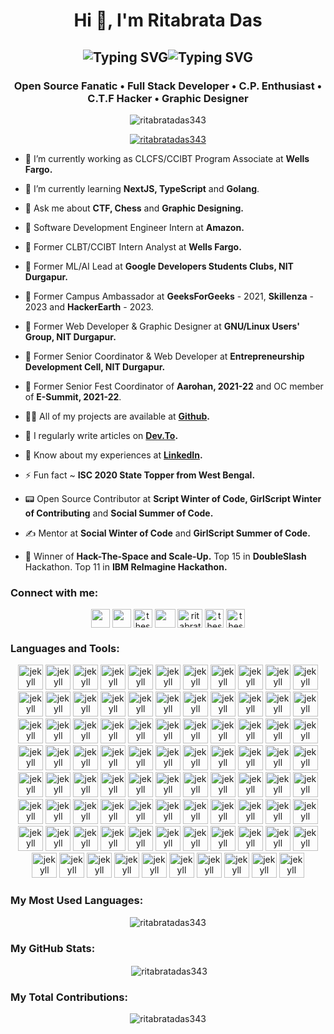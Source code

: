 <h1 align="center">Hi 👋, I'm Ritabrata Das</h1>
<h2 align="center"><img src="https://readme-typing-svg.demolab.com?font=Fira+Code&duration=1&pause=200&size=27&color=04BDF7&center=true&repeat=false&width=240&lines=Also+known+as" alt="Typing SVG" /><img src="https://readme-typing-svg.demolab.com?font=Fira+Code&size=27&duration=1000&pause=200&color=20F700&center=true&width=160&lines=Rito;R.D.;R1t4bR4t4" alt="Typing SVG" /></h2>
<h3 align="center">Open Source Fanatic • Full Stack Developer • C.P. Enthusiast • C.T.F Hacker • Graphic Designer</h3>

<div align ="center">
<p align="center"> <img src="https://komarev.com/ghpvc/?username=ritabratadas343&label=Profile%20views&color=5D3FD3&style=flat" alt="ritabratadas343" /> 
</p>

<p align="center"> <a href="https://github.com/ryo-ma/github-profile-trophy"><img src="https://github-profile-trophy.vercel.app/?username=ritabratadas343&theme=algolia&row=2&column=4&margin-w=15&margin-h=15" alt="ritabratadas343" /></a> </p>
</div>

- 🔭 I’m currently working as CLCFS/CCIBT Program Associate at **Wells Fargo.**

- 🌱 I’m currently learning **NextJS, TypeScript** and **Golang**.

- 💬 Ask me about **CTF, Chess** and **Graphic Designing.**

- 🌌 Software Development Engineer Intern at **Amazon.**

- 🌉 Former CLBT/CCIBT Intern Analyst at **Wells Fargo.**

- 🤖 Former ML/AI Lead at **Google Developers Students Clubs, NIT Durgapur.**

- 🤝 Former Campus Ambassador at **GeeksForGeeks** - 2021, **Skillenza** - 2023 and **HackerEarth** - 2023.

- 🐧 Former Web Developer & Graphic Designer at **GNU/Linux Users' Group, NIT Durgapur.**

- 🚀 Former Senior Coordinator & Web Developer at **Entrepreneurship Development Cell, NIT Durgapur.**

- 🎪 Former Senior Fest Coordinator of **Aarohan, 2021-22** and OC member of **E-Summit, 2021-22**.

- 👨‍💻 All of my projects are available at **[Github](https://github.com/RitabrataDas343).**

- 📝 I regularly write articles on **[Dev.To](https://dev.to/ritabratadas343).**

- 📄 Know about my experiences at **[LinkedIn](https://www.linkedin.com/in/ritabrata-das-6b0a40202/).**

- ⚡ Fun fact ~ **ISC 2020 State Topper from West Bengal.**

- 📟 Open Source Contributor at **Script Winter of Code, GirlScript Winter of Contributing** and **Social Summer of Code.**

- ✍️ Mentor at **Social Winter of Code** and **GirlScript Summer of Code.**

- 🏅 Winner of **Hack-The-Space and Scale-Up.** Top 15 in **DoubleSlash** Hackathon. Top 11 in **IBM ReImagine Hackathon.**

<div align ="center">
<h3 align="left">Connect with me:</h3>
<p align="center">
<a href="https://www.facebook.com/hunbe.sdre.9" target="blank"><img align="center" src="https://cdn-icons-png.flaticon.com/512/733/733547.png" height="30" width="30" /></a>
<a href="https://www.instagram.com/t.h.e.s.k.y.w.a.l.k.e.r/" target="blank"><img align="center" src="https://cdn-icons-png.flaticon.com/512/1384/1384063.png" height="30" width="30" /></a>
<a href="https://twitter.com/theskywalker343" target="blank"><img align="center" src="https://cdn-icons-png.flaticon.com/512/733/733579.png" alt="theskywalker343" height="30" width="30" /></a>
<a href="https://www.linkedin.com/in/ritabrata-das-6b0a40202/" target="blank"><img align="center" src="https://cdn-icons-png.flaticon.com/512/3536/3536505.png" height="30" width="33" /></a>
<a href="https://dev.to/ritabratadas343" target="blank"><img align="center" src="https://cdn.jsdelivr.net/npm/simple-icons@3.0.1/icons/dev-dot-to.svg" alt="ritabratadas343" height="30" width="40" /></a>
<a href="https://github.com/RitabrataDas343" target="blank"><img align="center" src="https://cdn-icons-png.flaticon.com/512/25/25657.png" alt="theskywalker343" height="30" width="30" /></a>
<a href="https://gitlab.com/ritabratadas343" target="blank"><img align="center" src="https://cdn.jsdelivr.net/gh/devicons/devicon/icons/gitlab/gitlab-original.svg" alt="theskywalker343" height="30" width="30" /></a>
</p>

<h3 align="left">Languages and Tools:</h3>
<p align="center"> 
<img src="https://cdn.jsdelivr.net/gh/devicons/devicon/icons/amazonwebservices/amazonwebservices-original.svg" alt="jekyll" width="40" height="40"/>
<img src="https://cdn.jsdelivr.net/gh/devicons/devicon/icons/androidstudio/androidstudio-original.svg" alt="jekyll" width="40" height="40"/>
<img src="https://cdn.jsdelivr.net/gh/devicons/devicon/icons/angularjs/angularjs-original.svg" alt="jekyll" width="40" height="40"/>
<img src="https://cdn.jsdelivr.net/gh/devicons/devicon/icons/apache/apache-plain-wordmark.svg" alt="jekyll" width="40" height="40"/>
<img src="https://cdn.jsdelivr.net/gh/devicons/devicon/icons/azure/azure-original.svg" alt="jekyll" width="40" height="40"/>
<img src="https://cdn.jsdelivr.net/gh/devicons/devicon/icons/babel/babel-original.svg" alt="jekyll" width="40" height="40"/>
<img src="https://cdn.jsdelivr.net/gh/devicons/devicon/icons/bash/bash-original.svg" alt="jekyll" width="40" height="40"/>
<img src="https://cdn.jsdelivr.net/gh/devicons/devicon/icons/behance/behance-original.svg" alt="jekyll" width="40" height="40"/>
<img src="https://cdn.jsdelivr.net/gh/devicons/devicon/icons/bootstrap/bootstrap-original.svg" alt="jekyll" width="40" height="40"/>
<img src="https://cdn.jsdelivr.net/gh/devicons/devicon/icons/bulma/bulma-plain.svg" alt="jekyll" width="40" height="40"/>
<img src="https://cdn.jsdelivr.net/gh/devicons/devicon/icons/c/c-original.svg" alt="jekyll" width="40" height="40"/>
<img src="https://cdn.jsdelivr.net/gh/devicons/devicon/icons/canva/canva-original.svg" alt="jekyll" width="40" height="40"/>
<img src="https://cdn.jsdelivr.net/gh/devicons/devicon/icons/codepen/codepen-plain.svg" alt="jekyll" width="40" height="40"/>
<img src="https://cdn.jsdelivr.net/gh/devicons/devicon/icons/cplusplus/cplusplus-original.svg" alt="jekyll" width="40" height="40"/>
<img src="https://cdn.jsdelivr.net/gh/devicons/devicon/icons/css3/css3-original.svg" alt="jekyll" width="40" height="40"/>
<img src="https://cdn.jsdelivr.net/gh/devicons/devicon/icons/dart/dart-original.svg" alt="jekyll" width="40" height="40"/>
<img src="https://cdn.jsdelivr.net/gh/devicons/devicon/icons/debian/debian-original.svg" alt="jekyll" width="40" height="40"/>
<img src="https://cdn.jsdelivr.net/gh/devicons/devicon/icons/django/django-plain.svg" alt="jekyll" width="40" height="40"/>
<img src="https://cdn.jsdelivr.net/gh/devicons/devicon/icons/docker/docker-original.svg" alt="jekyll" width="40" height="40"/>
<img src="https://cdn.jsdelivr.net/gh/devicons/devicon/icons/express/express-original.svg" alt="jekyll" width="40" height="40"/>
<img src="https://cdn.jsdelivr.net/gh/devicons/devicon/icons/figma/figma-original.svg" alt="jekyll" width="40" height="40"/>
<img src="https://cdn.jsdelivr.net/gh/devicons/devicon/icons/firebase/firebase-plain.svg" alt="jekyll" width="40" height="40"/>
<img src="https://cdn.jsdelivr.net/gh/devicons/devicon/icons/flask/flask-original.svg" alt="jekyll" width="40" height="40"/>
<img src="https://cdn.jsdelivr.net/gh/devicons/devicon/icons/flutter/flutter-original.svg" alt="jekyll" width="40" height="40"/>
<img src="https://cdn.jsdelivr.net/gh/devicons/devicon/icons/gatsby/gatsby-plain.svg" alt="jekyll" width="40" height="40"/>
<img src="https://cdn.jsdelivr.net/gh/devicons/devicon/icons/gcc/gcc-original.svg" alt="jekyll" width="40" height="40"/>
<img src="https://cdn.jsdelivr.net/gh/devicons/devicon/icons/gimp/gimp-original.svg" alt="jekyll" width="40" height="40"/>
<img src="https://cdn.jsdelivr.net/gh/devicons/devicon/icons/git/git-original.svg" alt="jekyll" width="40" height="40"/>
<img src="https://cdn.jsdelivr.net/gh/devicons/devicon/icons/go/go-original-wordmark.svg" alt="jekyll" width="40" height="40"/>
<img src="https://cdn.jsdelivr.net/gh/devicons/devicon/icons/googlecloud/googlecloud-original.svg" alt="jekyll" width="40" height="40"/>
<img src="https://cdn.jsdelivr.net/gh/devicons/devicon/icons/gradle/gradle-plain.svg" alt="jekyll" width="40" height="40"/>
<img src="https://cdn.jsdelivr.net/gh/devicons/devicon/icons/heroku/heroku-plain.svg" alt="jekyll" width="40" height="40"/>
<img src="https://cdn.jsdelivr.net/gh/devicons/devicon/icons/html5/html5-original.svg" alt="jekyll" width="40" height="40" />
<img src="https://cdn.jsdelivr.net/gh/devicons/devicon/icons/illustrator/illustrator-plain.svg" alt="jekyll" width="40" height="40"/>
<img src="https://cdn.jsdelivr.net/gh/devicons/devicon/icons/inkscape/inkscape-original.svg" alt="jekyll" width="40" height="40"/>
<img src="https://cdn.jsdelivr.net/gh/devicons/devicon/icons/java/java-original.svg" alt="jekyll" width="40" height="40"/>
<img src="https://cdn.jsdelivr.net/gh/devicons/devicon/icons/javascript/javascript-original.svg" alt="jekyll" width="40" height="40"/>
<img src="https://cdn.jsdelivr.net/gh/devicons/devicon/icons/jenkins/jenkins-original.svg" alt="jekyll" width="40" height="40"/>
<img src="https://cdn.jsdelivr.net/gh/devicons/devicon/icons/jetbrains/jetbrains-original.svg" alt="jekyll" width="40" height="40"/>
<img src="https://cdn.jsdelivr.net/gh/devicons/devicon/icons/jquery/jquery-original.svg" alt="jekyll" width="40" height="40"/>                                                                                                      
<img src="https://www.vectorlogo.zone/logos/jekyllrb/jekyllrb-icon.svg" alt="jekyll" width="40" height="40"/> 
<img src="https://cdn.jsdelivr.net/gh/devicons/devicon/icons/jupyter/jupyter-original.svg" alt="jekyll" width="40" height="40"/>
<img src="https://cdn.jsdelivr.net/gh/devicons/devicon/icons/kaggle/kaggle-original.svg" alt="jekyll" width="40" height="40"/>
<img src="https://cdn.jsdelivr.net/gh/devicons/devicon/icons/kotlin/kotlin-original.svg" alt="jekyll" width="40" height="40"/>
<img src="https://cdn.jsdelivr.net/gh/devicons/devicon/icons/krakenjs/krakenjs-original.svg" alt="jekyll" width="40" height="40"/>
<img src="https://cdn.jsdelivr.net/gh/devicons/devicon/icons/kubernetes/kubernetes-plain.svg" alt="jekyll" width="40" height="40"/>
<img src="https://cdn.jsdelivr.net/gh/devicons/devicon/icons/linux/linux-original.svg" alt="jekyll" width="40" height="40"/>
<img src="https://cdn.jsdelivr.net/gh/devicons/devicon/icons/materialui/materialui-original.svg" alt="jekyll" width="40" height="40"/>
<img src="https://cdn.jsdelivr.net/gh/devicons/devicon/icons/matlab/matlab-original.svg" alt="jekyll" width="40" height="40"/>
<img src="https://cdn.jsdelivr.net/gh/devicons/devicon/icons/markdown/markdown-original.svg" alt="jekyll" width="40" height="40"/>
<img src="https://cdn.jsdelivr.net/gh/devicons/devicon/icons/mongodb/mongodb-original.svg" alt="jekyll" width="40" height="40"/>
<img src="https://cdn.jsdelivr.net/gh/devicons/devicon/icons/mysql/mysql-original.svg" alt="jekyll" width="40" height="40"/>
<img src="https://cdn.jsdelivr.net/gh/devicons/devicon/icons/nextjs/nextjs-original.svg" alt="jekyll" width="40" height="40"/>
<img src="https://cdn.jsdelivr.net/gh/devicons/devicon/icons/nginx/nginx-original.svg" alt="jekyll" width="40" height="40"/>
<img src="https://cdn.jsdelivr.net/gh/devicons/devicon/icons/nodejs/nodejs-original.svg" alt="jekyll" width="40" height="40"/>
<img src="https://cdn.jsdelivr.net/gh/devicons/devicon/icons/npm/npm-original-wordmark.svg" alt="jekyll" width="40" height="40"/>
<img src="https://cdn.jsdelivr.net/gh/devicons/devicon/icons/numpy/numpy-original.svg" alt="jekyll" width="40" height="40"/>
<img src="https://cdn.jsdelivr.net/gh/devicons/devicon/icons/oracle/oracle-original.svg" alt="jekyll" width="40" height="40"/>
<img src="https://cdn.jsdelivr.net/gh/devicons/devicon/icons/pandas/pandas-original.svg" alt="jekyll" width="40" height="40"/>
<img src="https://cdn.jsdelivr.net/gh/devicons/devicon/icons/photoshop/photoshop-plain.svg" alt="jekyll" width="40" height="40"/>
<img src="https://cdn.jsdelivr.net/gh/devicons/devicon/icons/php/php-original.svg" alt="jekyll" width="40" height="40"/>
<img src="https://cdn.jsdelivr.net/gh/devicons/devicon/icons/polygon/polygon-original.svg" alt="jekyll" width="40" height="40"/>
<img src="https://cdn.jsdelivr.net/gh/devicons/devicon/icons/postgresql/postgresql-plain.svg" alt="jekyll" width="40" height="40"/>
<img src="https://cdn.jsdelivr.net/gh/devicons/devicon/icons/python/python-original.svg" alt="jekyll" width="40" height="40"/>
<img src="https://cdn.jsdelivr.net/gh/devicons/devicon/icons/pytorch/pytorch-original.svg" alt="jekyll" width="40" height="40"/>
<img src="https://cdn.jsdelivr.net/gh/devicons/devicon/icons/react/react-original.svg" alt="jekyll" width="40" height="40"/>
<img src="https://cdn.jsdelivr.net/gh/devicons/devicon/icons/redis/redis-original.svg" alt="jekyll" width="40" height="40"/>
<img src="https://cdn.jsdelivr.net/gh/devicons/devicon/icons/redux/redux-original.svg" alt="jekyll" width="40" height="40"/>
<img src="https://cdn.jsdelivr.net/gh/devicons/devicon/icons/rust/rust-plain.svg" alt="jekyll" width="40" height="40"/>
<img src="https://cdn.jsdelivr.net/gh/devicons/devicon/icons/sass/sass-original.svg" alt="jekyll" width="40" height="40"/>
<img src="https://cdn.jsdelivr.net/gh/devicons/devicon/icons/selenium/selenium-original.svg" alt="jekyll" width="40" height="40"/>
<img src="https://cdn.jsdelivr.net/gh/devicons/devicon/icons/solidity/solidity-original.svg" alt="jekyll" width="40" height="40"/>
<img src="https://cdn.jsdelivr.net/gh/devicons/devicon/icons/sqlite/sqlite-original.svg" alt="jekyll" width="40" height="40"/>
<img src="https://cdn.jsdelivr.net/gh/devicons/devicon/icons/ssh/ssh-original-wordmark.svg" alt="jekyll" width="40" height="40"/>
<img src="https://cdn.jsdelivr.net/gh/devicons/devicon/icons/tailwindcss/tailwindcss-plain.svg" alt="jekyll" width="40" height="40"/>
<img src="https://cdn.jsdelivr.net/gh/devicons/devicon/icons/tensorflow/tensorflow-original.svg" alt="jekyll" width="40" height="40"/>
<img src="https://cdn.jsdelivr.net/gh/devicons/devicon/icons/terraform/terraform-original.svg" alt="jekyll" width="40" height="40"/>
<img src="https://cdn.jsdelivr.net/gh/devicons/devicon/icons/typescript/typescript-original.svg" alt="jekyll" width="40" height="40"/>
<img src="https://cdn.jsdelivr.net/gh/devicons/devicon/icons/ubuntu/ubuntu-plain.svg" alt="jekyll" width="40" height="40"/>
<img src="https://cdn.jsdelivr.net/gh/devicons/devicon/icons/unix/unix-original.svg" alt="jekyll" width="40" height="40"/>
<img src="https://cdn.jsdelivr.net/gh/devicons/devicon/icons/vim/vim-original.svg" alt="jekyll" width="40" height="40"/>
<img src="https://cdn.jsdelivr.net/gh/devicons/devicon/icons/vuejs/vuejs-original.svg" alt="jekyll" width="40" height="40"/>
<img src="https://cdn.jsdelivr.net/gh/devicons/devicon/icons/vscode/vscode-original.svg" alt="jekyll" width="40" height="40"/>
<img src="https://cdn.jsdelivr.net/gh/devicons/devicon/icons/windows8/windows8-original.svg" alt="jekyll" width="40" height="40" /> 
<img src="https://cdn.jsdelivr.net/gh/devicons/devicon/icons/yarn/yarn-original.svg" alt="jekyll" width="40" height="40" />
<img src="https://cdn.jsdelivr.net/gh/devicons/devicon/icons/opencv/opencv-original.svg" alt="jekyll" width="40" height="40"/>
<img src="https://cdn.jsdelivr.net/gh/devicons/devicon/icons/vuetify/vuetify-original.svg" alt="jekyll" width="40" height="40"/>
                                                                                 
</p>
  
<h3 align="left">My Most Used Languages:</h3>
<p><img align="center" src="https://github-readme-stats.vercel.app/api/top-langs/?username=ritabratadas343&langs_count=10&show_icons=true&locale=en&layout=compact&theme=radical" alt="ritabratadas343" /></p>

<h3 align="left">My GitHub Stats:</h3>
<p>&nbsp;<img align="center" src="https://github-readme-stats.vercel.app/api?username=ritabratadas343&theme=radical&locale=en" alt="ritabratadas343" /></p>

<h3 align="left">My Total Contributions:</h3>
<p><img align="center" src="https://github-readme-streak-stats.herokuapp.com/?user=ritabratadas343&theme=radical" alt="ritabratadas343" /></p>
  
</div>
